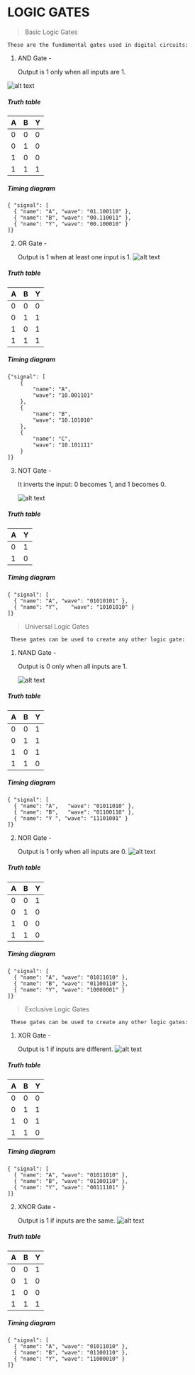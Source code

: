 # LOGIC GATES

> Basic Logic Gates 
 
    These are the fundamental gates used in digital circuits:
1. AND Gate -

    Output is 1 only when all inputs are 1.

![alt text](image-10.png)

  ##### Truth table

| A | B |    Y    |
|---|---|---------|
| 0 | 0 |    0    |
| 0 | 1 |    0    |
| 1 | 0 |    0    |
| 1 | 1 |    1    |

 ##### Timing diagram

```wavedrom
{ "signal": [
  { "name": "A", "wave": "01.100110" },
  { "name": "B", "wave": "00.110011" },
  { "name": "Y", "wave": "00.100010" }
]}
```


2. OR Gate -
    
    Output is 1 when at least one input is 1.
    ![alt text](image-11.png)

##### Truth table 

| A | B | Y |
|---|---|---|
| 0 | 0 | 0 |
| 0 | 1 | 1 |
| 1 | 0 | 1 |
| 1 | 1 | 1 |

##### Timing diagram 

```wavedrom
{"signal": [
    {
        "name": "A",
        "wave": "10.001101"
    },
    {
        "name": "B",
        "wave": "10.101010"
    },
    {
        "name": "C",
        "wave": "10.101111"
    }
]}
```

3. NOT Gate -

   It inverts the input: 0 becomes 1, and 1 becomes 0.

   ![alt text](image-12.png)

##### Truth table

| A | Y |
|---|---|
| 0 | 1 |
| 1 | 0 |

##### Timing diagram

```wavedrom
{ "signal": [
  { "name": "A", "wave": "01010101" },
  { "name": "Y",    "wave": "10101010" }
]}
```

>Universal Logic Gates

     These gates can be used to create any other logic gate:

1. NAND Gate - 
    
    Output is 0 only when all inputs are 1.

    ![alt text](image-13.png)

##### Truth table 

| A | B |  Y |
|---|---|----|
| 0 | 0 | 1  |       
| 0 | 1 | 1  |       
| 1 | 0 | 1  |  
| 1 | 1 | 0  |    

##### Timing diagram

```wavedrom
{ "signal": [
  { "name": "A",   "wave": "01011010" },
  { "name": "B",   "wave": "01100110" },
  { "name": "Y ", "wave": "11101001" }
]}
```

2. NOR Gate -

    Output is 1 only when all inputs are 0.
    ![alt text](image-14.png)

##### Truth table

| A | B | Y |
|---|---|---|
| 0 | 0 | 1 |
| 0 | 1 | 0 |
| 1 | 0 | 0 |
| 1 | 1 | 0 |

##### Timing diagram

```wavedrom
{ "signal": [
  { "name": "A", "wave": "01011010" },
  { "name": "B", "wave": "01100110" },
  { "name": "Y", "wave": "10000001" }
]}
```

>Exclusive Logic Gates
  
     These gates can be used to create any other logic gates:

1. XOR Gate - 
   
   Output is 1 if inputs are different.
   ![alt text](image-15.png)

##### Truth table 


| A | B | Y |
|---|---|---|
| 0 | 0 | 0 |
| 0 | 1 | 1 |
| 1 | 0 | 1 |
| 1 | 1 | 0 |

##### Timing diagram 

```wavedrom
{ "signal": [
  { "name": "A", "wave": "01011010" },
  { "name": "B", "wave": "01100110" },
  { "name": "Y", "wave": "00111101" }
]}
```

2. XNOR Gate -
   
   Output is 1 if inputs are the same.
   ![alt text](image-16.png)

##### Truth table

| A | B | Y |
|---|---|---|
| 0 | 0 | 1 |
| 0 | 1 | 0 |
| 1 | 0 | 0 |
| 1 | 1 | 1 |

##### Timing diagram 

```wavedrom
{ "signal": [
  { "name": "A", "wave": "01011010" },
  { "name": "B", "wave": "01100110" },
  { "name": "Y", "wave": "11000010" }
]}
```






  







